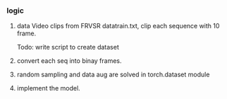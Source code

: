 
### logic
1. data Video clips from FRVSR datatrain.txt, clip each sequence with 10 frame.
      
     Todo: write script to create dataset
2. convert each seq into binay frames.

3. random sampling and data aug are solved in torch.dataset module

4. implement the model.
